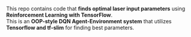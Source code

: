 This repo contains code that **finds optimal laser input parameters** using **Reinforcement Learning with TensorFlow**.  
This is an **OOP-style DQN Agent-Environment system** that utilizes **Tensorflow and tf-slim** for finding best parameters.
